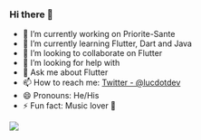 ### Hi there 👋

- 🔭 I’m currently working on Priorite-Sante
- 🌱 I’m currently learning Flutter, Dart and Java
- 👯 I’m looking to collaborate on Flutter
- 🤔 I’m looking for help with 
- 💬 Ask me about Flutter
- 📫 How to reach me:  [Twitter - @lucdotdev](https://twitter.com/luco_tuto)
- 😄 Pronouns: He/His
- ⚡ Fun fact: Music lover 🎸

<img src="https://github-readme-stats.vercel.app/api?username=lucdotdev&&show_icons=true&title_color=ffffff&icon_color=bb2acf&text_color=daf7dc&bg_color=191919"/>
